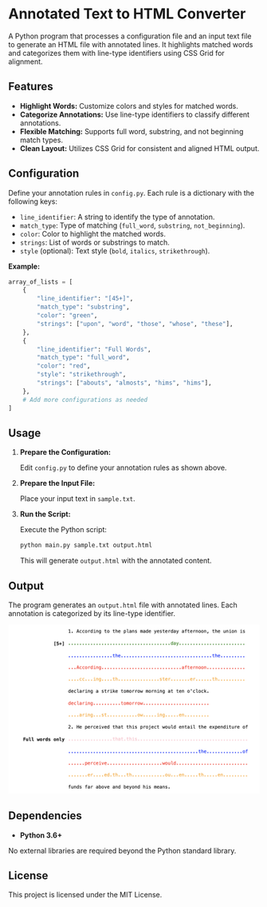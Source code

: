 # Annotated Text to HTML Converter

A Python program that processes a configuration file and an input text file to generate an HTML file with annotated lines. It highlights matched words and categorizes them with line-type identifiers using CSS Grid for alignment.

## Features

- **Highlight Words:** Customize colors and styles for matched words.
- **Categorize Annotations:** Use line-type identifiers to classify different annotations.
- **Flexible Matching:** Supports full word, substring, and not beginning match types.
- **Clean Layout:** Utilizes CSS Grid for consistent and aligned HTML output.

## Configuration

Define your annotation rules in `config.py`. Each rule is a dictionary with the following keys:

- `line_identifier`: A string to identify the type of annotation.
- `match_type`: Type of matching (`full_word`, `substring`, `not_beginning`).
- `color`: Color to highlight the matched words.
- `strings`: List of words or substrings to match.
- `style` (optional): Text style (`bold`, `italics`, `strikethrough`).

**Example:**

```python
array_of_lists = [
    {
        "line_identifier": "[45+]",
        "match_type": "substring",
        "color": "green",
        "strings": ["upon", "word", "those", "whose", "these"],
    },
    {
        "line_identifier": "Full Words",
        "match_type": "full_word",
        "color": "red",
        "style": "strikethrough",
        "strings": ["abouts", "almosts", "hims", "hims"],
    },
    # Add more configurations as needed
]
```

## Usage

1. **Prepare the Configuration:**

   Edit `config.py` to define your annotation rules as shown above.

2. **Prepare the Input File:**

   Place your input text in `sample.txt`.

3. **Run the Script:**

   Execute the Python script:

   ```bash
   python main.py sample.txt output.html
   ```

   This will generate `output.html` with the annotated content.

## Output

The program generates an `output.html` file with annotated lines. Each annotation is categorized by its line-type identifier.

![Screenshot](./assets/screenshot_output_001.png)

## Dependencies

- **Python 3.6+**

No external libraries are required beyond the Python standard library.

## License

This project is licensed under the MIT License.
